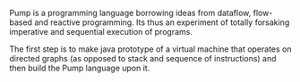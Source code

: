 Pump is a programming language borrowing ideas from dataflow, flow-based and reactive programming. Its thus an experiment of totally forsaking imperative and sequential execution of programs.

The first step is to make java prototype of a  virtual machine that operates on directed graphs (as opposed to stack and sequence of instructions) and then build the Pump language upon it.

